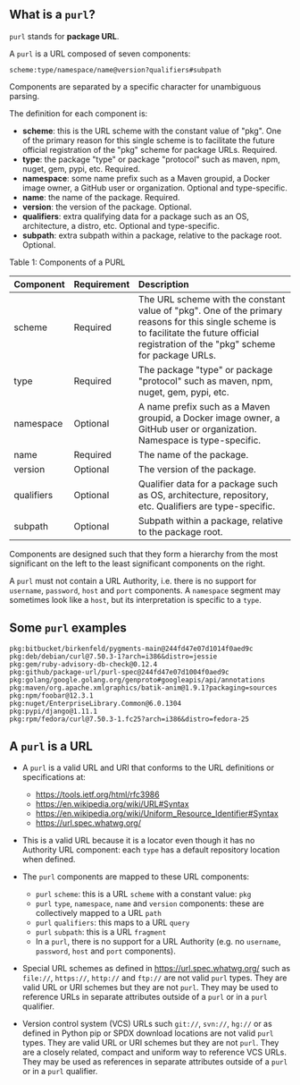 ## What is a `purl`?

`purl` stands for **package URL**.

A `purl` is a URL composed of seven components:

    scheme:type/namespace/name@version?qualifiers#subpath

Components are separated by a specific character for unambiguous parsing.

The definition for each component is:

- **scheme**: this is the URL scheme with the constant value of "pkg". One of
  the primary reason for this single scheme is to facilitate the future official
  registration of the "pkg" scheme for package URLs. Required.
- **type**: the package "type" or package "protocol" such as maven, npm, nuget,
  gem, pypi, etc. Required.
- **namespace**: some name prefix such as a Maven groupid, a Docker image owner,
  a GitHub user or organization. Optional and type-specific.
- **name**: the name of the package. Required.
- **version**: the version of the package. Optional.
- **qualifiers**: extra qualifying data for a package such as an OS,
  architecture, a distro, etc. Optional and type-specific.
- **subpath**: extra subpath within a package, relative to the package root.
  Optional.


Table 1: Components of a PURL

| Component  | Requirement | Description|
| ---------- | ----------- |:------------------------------------------------------ |
| scheme     | Required    | The URL scheme with the constant value of "pkg". One of the primary reasons for this single scheme is to facilitate the future official registration of the "pkg" scheme for package URLs. |
| type       | Required    | The package "type" or package "protocol" such as maven, npm, nuget, gem, pypi, etc. |
| namespace  | Optional    | A name prefix such as a Maven groupid, a Docker image owner, a GitHub user or organization. Namespace is type-specific. |
| name       | Required    | The name of the package. |
| version    | Optional    | The version of the package.  |
| qualifiers | Optional    | Qualifier data for a package such as OS, architecture, repository, etc. Qualifiers are type-specific. |
| subpath    | Optional    | Subpath within a package, relative to the package root. |


Components are designed such that they form a hierarchy from the most significant
on the left to the least significant components on the right.


A `purl` must not contain a URL Authority, i.e. there is no support for
`username`, `password`, `host` and `port` components. A `namespace` segment may
sometimes look like a `host`, but its interpretation is specific to a `type`.


## Some `purl` examples

    pkg:bitbucket/birkenfeld/pygments-main@244fd47e07d1014f0aed9c
    pkg:deb/debian/curl@7.50.3-1?arch=i386&distro=jessie
    pkg:gem/ruby-advisory-db-check@0.12.4
    pkg:github/package-url/purl-spec@244fd47e07d1004f0aed9c
    pkg:golang/google.golang.org/genproto#googleapis/api/annotations
    pkg:maven/org.apache.xmlgraphics/batik-anim@1.9.1?packaging=sources
    pkg:npm/foobar@12.3.1
    pkg:nuget/EnterpriseLibrary.Common@6.0.1304
    pkg:pypi/django@1.11.1
    pkg:rpm/fedora/curl@7.50.3-1.fc25?arch=i386&distro=fedora-25


## A `purl` is a URL

- A `purl` is a valid URL and URI that conforms to the URL definitions or
  specifications at:

  - https://tools.ietf.org/html/rfc3986
  - https://en.wikipedia.org/wiki/URL#Syntax
  - https://en.wikipedia.org/wiki/Uniform_Resource_Identifier#Syntax
  - https://url.spec.whatwg.org/

- This is a valid URL because it is a locator even though it has no Authority
  URL component: each `type` has a default repository location when defined.

- The `purl` components are mapped to these URL components:

  - `purl` `scheme`: this is a URL `scheme` with a constant value: `pkg`
  - `purl` `type`, `namespace`, `name` and `version` components: these are
    collectively mapped to a URL `path`
  - `purl` `qualifiers`: this maps to a URL `query`
  - `purl` `subpath`: this is a URL `fragment`
  - In a `purl`, there is no support for a URL Authority (e.g. no
    `username`, `password`, `host` and `port` components).

- Special URL schemes as defined in https://url.spec.whatwg.org/ such as
  `file://`, `https://`, `http://` and `ftp://` are not valid `purl` types.
  They are valid URL or URI schemes but they are not `purl`.
  They may be used to reference URLs in separate attributes outside of a `purl`
  or in a `purl` qualifier.

- Version control system (VCS) URLs such `git://`, `svn://`, `hg://` or as
  defined in Python pip or SPDX download locations are not valid `purl` types.
  They are valid URL or URI schemes but they are not `purl`.
  They are a closely related, compact and uniform way to reference VCS URLs.
  They may be used as references in separate attributes outside of a `purl` or
  in a `purl` qualifier.
